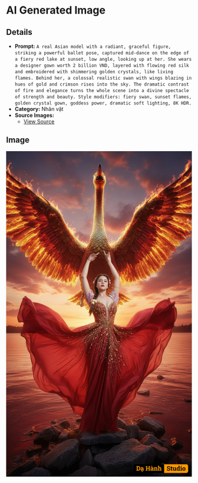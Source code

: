 # AI Generated Image

## Details
- **Prompt:** `A real Asian model with a radiant, graceful figure, striking a powerful ballet pose, captured mid-dance on the edge of a fiery red lake at sunset, low angle, looking up at her. She wears a designer gown worth 2 billion VND, layered with flowing red silk and embroidered with shimmering golden crystals, like living flames. Behind her, a colossal realistic swan with wings blazing in hues of gold and crimson rises into the sky. The dramatic contrast of fire and elegance turns the whole scene into a divine spectacle of strength and beauty. Style modifiers: fiery swan, sunset flames, golden crystal gown, goddess power, dramatic soft lighting, 8K HDR.`
- **Category:** Nhân vật
- **Source Images:**
  - [View Source](https://raw.githubusercontent.com/lenzcomvth/ImageLibrary/main/Female.png)

## Image
![AI Generated Image](./image-2025-10-05T07-25-24-129Z-cd2qn.png)